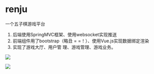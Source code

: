 # renju
一个五子棋游戏平台


1. 后端使用SpringMVC框架、使用websocket实现推送
2. 前端组件用了bootstrap（略丑 = =！）、使用Vue.js实现数据绑定渲染
3. 实现了游戏大厅、用户管 理、游戏管理、游戏业务。


![](http://raw.githubusercontent.com/majiaji/renju/master/screenshots/1.png)

![](http://raw.githubusercontent.com/majiaji/renju/master/screenshots/2.png)

